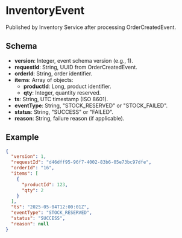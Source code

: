 # InventoryEvent

Published by Inventory Service after processing OrderCreatedEvent.

## Schema
- **version**: Integer, event schema version (e.g., 1).
- **requestId**: String, UUID from OrderCreatedEvent.
- **orderId**: String, order identifier.
- **items**: Array of objects:
  - **productId**: Long, product identifier.
  - **qty**: Integer, quantity reserved.
- **ts**: String, UTC timestamp (ISO 8601).
- **eventType**: String, "STOCK_RESERVED" or "STOCK_FAILED".
- **status**: String, "SUCCESS" or "FAILED".
- **reason**: String, failure reason (if applicable).

## Example
```json
{
  "version": 1,
  "requestId": "d46dff95-96f7-4002-83b6-05e73bc97dfe",
  "orderId": "16",
  "items": [
    {
      "productId": 123,
      "qty": 2
    }
  ],
  "ts": "2025-05-04T12:00:01Z",
  "eventType": "STOCK_RESERVED",
  "status": "SUCCESS",
  "reason": null
}
```